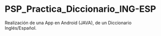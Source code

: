 # PSP_Practica_Diccionario_ING-ESP
Realización de una App en Android (JAVA), de un Diccionario Inglés/Español.
